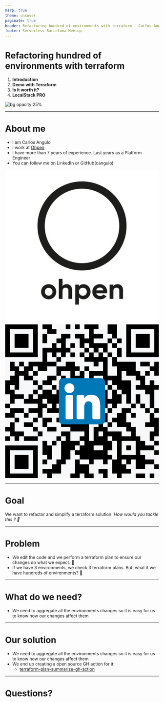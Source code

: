 ```yaml
---
marp: true
theme: uncover
paginate: true
header: Refactoring hundred of environments with terraform - Carlos Angulo
footer: Serverless Barcelona Meetup
---
```


<!--
_class: invert
-->

# **Refactoring hundred of environments with terraform**

1. **Introduction**
2. **Demo with Terraform**
3. **Is it worth it?**
4. **LocalStack PRO**

![bg opacity:25%](https://secure.meetupstatic.com/photos/event/c/1/9/4/600_478429556.jpeg)

---


# **About me**

- I am Carlos Angulo
- I work at [Ohpen](https://www.ohpen.com)
- I have more than 7 years of experience. Last years as a Platform Engineer
- You can follow me on LinkedIn or GitHub(cangulo)

![bg right:30% w:60% ](assets/imgs/ohpen-logo.jpg)
![bg right:30% w:60% vertical](assets/imgs/linkedin-qr-code.jpeg)

---

# **Goal**

We want to refactor and simplify a terraform solution. _How would you tackle this ? 🤔_

<!-- TODO: add screenshot of terraform code -->

---

# **Problem**

* We edit the code and we perform a terraform plan to ensure our changes do what we expect. 📜
* If we have 3 environments, we check 3 terraform plans. But, what if we have hundreds of environments? 💯

<!-- TODO: add screenshot of tf plans per stage -->

---

# **What do we need?**

- We need to aggregate all the environments changes so it is easy for us to know how our changes affect them

<!-- TODO: add screenshot of tf plans summary -->

---

# **Our solution**

- We need to aggregate all the environments changes so it is easy for us to know how our changes affect them
- We end up creating a open source GH action for it:
  - [terraform-plan-summarize-gh-action](https://github.com/ohpensource/terraform-plan-summarize-gh-action)

<!-- TODO: add screenshot of markdown table with all environment summarized -->


---

# **Questions?**


